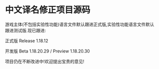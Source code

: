 # 中文译名修正项目源码

游戏主体(不包括实验性功能)语言文件默认跟进正式版,实验性功能语言文件默认跟进测试版.现已跟进:

正式版 Release 1.18.12

开发版 Beta 1.18.20.29 / Preview 1.18.20.30

项目仍在不断改进中!欢迎提出宝贵的意见!
